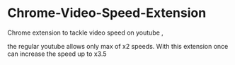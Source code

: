 # Chrome-Video-Speed-Extension
Chrome extension to tackle video speed on youtube , 

the regular youtube allows only max of x2 speeds.  With this extension once can increase the speed up to x3.5 
